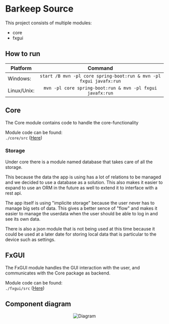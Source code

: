 # Barkeep Source

This project consists of multiple modules:

- core
- fxgui


## How to run
|Platform |                                Command                           |
|---------|:----------------------------------------------------------------:|
|Windows: |`start /B mvn -pl core spring-boot:run & mvn -pl fxgui javafx:run`|
|Linux/Unix:   |     `mvn -pl core spring-boot:run & mvn -pl fxgui javafx:run`    |

## Core

The Core module contains code to handle the core-functionality

Module code can be found:\
`./core/src` ([Here](https://gitlab.stud.idi.ntnu.no/it1901/groups-2020/gr2011/gr2011/-/tree/master/BarKeep/core/src))

### Storage

Under core there is a module named database that takes care of all the storage.

This because the data the app is using has a lot of relations to be managed and we decided
to use a database as a solution. This also makes it easier to expand to use an ORM in the future
as well to extend it to interface with a rest api.


The app itself is using "implicite storage" because the user never has to manage big sets of data.
This gives a better sence of "flow" and makes it easier to manage the userdata when the user should
be able to log in and see its own data.

There is also a json module that is not being used at this time because it could be used at a later date for
storing local data that is particular to the device such as settings.


## FxGUI

The FxGUI module handles the GUI interaction with the user,
and communicates with the Core package as backend.

Module code can be found:\
`./fxgui/src` ([Here](https://gitlab.stud.idi.ntnu.no/it1901/groups-2020/gr2011/gr2011/-/tree/master/BarKeep/fxgui/src))


## Component diagram

<p align="center"><img src="http://www.plantuml.com/plantuml/png/TL5DQm8n4BtFhnZIyruyYeZrGoe52rfFonxoCThTpMP24g4W-z-R5OL5w1n2vhtalPVC8YOPqhMpuALkvOLGQ0uay0Q8fPAX9V8L5gmQqYaEe959AXafe-Wfn3ecSfe0oYQogt0sstF2KoGpdqCFuDWGYlFlvLeFikMANGfiRRwQ3nS5bk_ULozuWK_7LtnicTNX6GV5nmGVpIF_cQsXWE9RAajHe8nerC3aAa_7pU6ORTU7tVvpsEo-JddT7dQR_JhtYFrTV_pUOZu8JB4nIaz_9W2nhPsNGNQekVFioAKRR7FW5LiEuv_0j-MzOCd1KFYVxs51pkI9_040" alt="Diagram"></p>